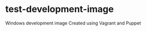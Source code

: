 test-development-image
======================

Windows development image Created using Vagrant and Puppet
